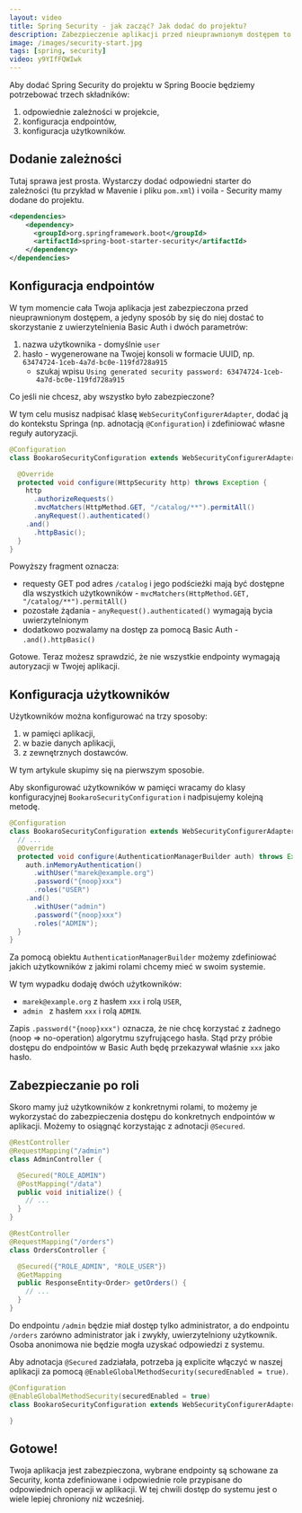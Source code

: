 ```yaml
---
layout:	video
title: Spring Security - jak zacząć? Jak dodać do projektu?
description: Zabezpieczenie aplikacji przed nieuprawnionym dostępem to jedna z najważniejszych rzeczy do zrobienia przed wypuszczeniem programu do klientów. Nie możemy sobie pozwolić na to, by dowolny użytkownik aplikacji miał dostęp do wszystkich danych i funkcji systemu. Na szczęście w Springu możemy łatwo o to zadbać z pomocą projektu Spring Security, a w tym wpisie pokażę Ci jak to zrobić :)
image: /images/security-start.jpg
tags: [spring, security]
video: y9YIfFQWIwk
---
```


Aby dodać Spring Security do projektu w Spring Boocie będziemy potrzebować trzech składników:

1. odpowiednie zależności w projekcie,
2. konfiguracja endpointów,
3. konfiguracja użytkowników.


## Dodanie zależności

Tutaj sprawa jest prosta. Wystarczy dodać odpowiedni starter do zależności (tu przykład w Mavenie i pliku `pom.xml`) i voila - Security mamy dodane do projektu.

```xml
<dependencies>
    <dependency>
      <groupId>org.springframework.boot</groupId>
      <artifactId>spring-boot-starter-security</artifactId>
    </dependency>
</dependencies>
```

## Konfiguracja endpointów

W tym momencie cała Twoja aplikacja jest zabezpieczona przed nieuprawnionym dostępem, a jedyny sposób by się do niej dostać to skorzystanie z uwierzytelnienia Basic Auth i dwóch parametrów:

1. nazwa użytkownika - domyślnie `user`
2. hasło - wygenerowane na Twojej konsoli w formacie UUID, np. `63474724-1ceb-4a7d-bc0e-119fd728a915`
	* szukaj wpisu `Using generated security password: 63474724-1ceb-4a7d-bc0e-119fd728a915`


Co jeśli nie chcesz, aby wszystko było zabezpieczone?

W tym celu musisz nadpisać klasę `WebSecurityConfigurerAdapter`, dodać ją do kontekstu Springa (np. adnotacją `@Configuration`) i zdefiniować własne reguły autoryzacji.

```java
@Configuration
class BookaroSecurityConfiguration extends WebSecurityConfigurerAdapter {

  @Override
  protected void configure(HttpSecurity http) throws Exception {
    http
      .authorizeRequests()
      .mvcMatchers(HttpMethod.GET, "/catalog/**").permitAll()
      .anyRequest().authenticated()
    .and()
      .httpBasic();
  }
}
```

Powyższy fragment oznacza:

* requesty GET pod adres `/catalog` i jego podścieżki mają być dostępne dla wszystkich użytkowników - `mvcMatchers(HttpMethod.GET, "/catalog/**").permitAll()`
* pozostałe żądania - `anyRequest().authenticated()` wymagają bycia uwierzytelnionym
* dodatkowo pozwalamy na dostęp za pomocą Basic Auth - `.and().httpBasic()`

Gotowe. Teraz możesz sprawdzić, że nie wszystkie endpointy wymagają autoryzacji w Twojej aplikacji.

## Konfiguracja użytkowników

Użytkowników można konfigurować na trzy sposoby:

1. w pamięci aplikacji,
2. w bazie danych aplikacji,
3. z zewnętrznych dostawców.

W tym artykule skupimy się na pierwszym sposobie.

Aby skonfigurować użytkowników w pamięci wracamy do klasy konfiguracyjnej `BookaroSecurityConfiguration` i nadpisujemy kolejną metodę.

```java
@Configuration
class BookaroSecurityConfiguration extends WebSecurityConfigurerAdapter {
  // ...
  @Override
  protected void configure(AuthenticationManagerBuilder auth) throws Exception {
    auth.inMemoryAuthentication()
      .withUser("marek@example.org")
      .password("{noop}xxx")
      .roles("USER")
    .and()
      .withUser("admin")
      .password("{noop}xxx")
      .roles("ADMIN");
  }
}	    
```

Za pomocą obiektu `AuthenticationManagerBuilder` możemy zdefiniować jakich użytkowników z jakimi rolami chcemy mieć w swoim systemie.

W tym wypadku dodaję dwóch użytkowników:

* `marek@example.org` z hasłem `xxx` i rolą `USER`,
* `admin ` z hasłem `xxx` i rolą `ADMIN`.

Zapis `.password("{noop}xxx")` oznacza, że nie chcę korzystać z żadnego (noop => no-operation) algorytmu szyfrującego hasła. Stąd przy próbie dostępu do endpointów w Basic Auth będę przekazywał właśnie `xxx` jako hasło.

## Zabezpieczanie po roli

Skoro mamy już użytkowników z konkretnymi rolami, to możemy je wykorzystać do zabezpieczenia dostępu do konkretnych endpointów w aplikacji. Możemy to osiągnąć korzystając z adnotacji `@Secured`.

```java
@RestController
@RequestMapping("/admin")
class AdminController {

  @Secured("ROLE_ADMIN")
  @PostMapping("/data")
  public void initialize() {
    // ...
  }
}
```

```java
@RestController
@RequestMapping("/orders")
class OrdersController {

  @Secured({"ROLE_ADMIN", "ROLE_USER"})
  @GetMapping
  public ResponseEntity<Order> getOrders() {
    // ...
  }
}
```

Do endpointu `/admin` będzie miał dostęp tylko administrator, a do endpointu `/orders` zarówno administrator jak i zwykły, uwierzytelniony użytkownik. Osoba anonimowa nie będzie mogła uzyskać odpowiedzi z systemu.

Aby adnotacja `@Secured` zadziałała, potrzeba ją explicite włączyć w naszej aplikacji za pomocą `@EnableGlobalMethodSecurity(securedEnabled = true)`.

```java
@Configuration
@EnableGlobalMethodSecurity(securedEnabled = true)
class BookaroSecurityConfiguration extends WebSecurityConfigurerAdapter {

}
```

## Gotowe!

Twoja aplikacja jest zabezpieczona, wybrane endpointy są schowane za Security, konta zdefiniowane i odpowiednie role przypisane do odpowiednich operacji w aplikacji. W tej chwili dostęp do systemu jest o wiele lepiej chroniony niż wcześniej.


